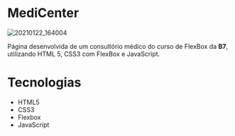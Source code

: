 # MediCenter 

![20210122_164004](https://user-images.githubusercontent.com/62962707/105537349-dd5b5480-5d02-11eb-994e-8119c94c07fd.gif)

Página desenvolvida de um consultório médico do curso de FlexBox da __B7__, utilizando HTML 5, CSS3 com FlexBox e JavaScript.

# Tecnologias

- HTML5
- CSS3 
- Flexbox
- JavaScript
